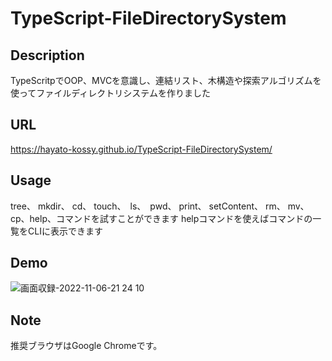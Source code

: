 # TypeScript-FileDirectorySystem
## Description
TypeScritpでOOP、MVCを意識し、連結リスト、木構造や探索アルゴリズムを使ってファイルディレクトリシステムを作りました
## URL
https://hayato-kossy.github.io/TypeScript-FileDirectorySystem/

## Usage
tree、 mkdir、 cd、 touch、　ls、　pwd、 print、 setContent、 rm、 mv、 cp、help、コマンドを試すことができます
helpコマンドを使えばコマンドの一覧をCLIに表示できます

## Demo
![画面収録-2022-11-06-21 24 10](https://user-images.githubusercontent.com/91725975/200170800-73ee7862-5be8-468d-9380-ae8aca1494e1.gif)

## Note
推奨ブラウザはGoogle Chromeです。
